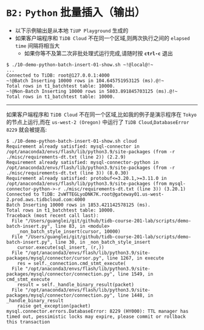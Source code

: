 # `B2:` `Python` 批量插入（输出）
+ 以下示例输出是从本地 `TiUP Playground` 生成的
+ 如果客户端程序和 `TiDB Cloud` 不在同一个区域,则两次执行之间的 `elapsed time` 间隔将相当大
  + 如果你等不及第二次非批处理式运行完成,请随时按 **`ctrl-c`** 退出
```
$ ./10-demo-python-batch-insert-01-show.sh ~!@local@!~
...
Connected to TiDB: root@127.0.0.1:4000
~!@Batch Inserting 10000 rows in 104.645751953125 (ms).@!~
Total rows in t1_batchtest table: 10000.
~!@Non-Batch Inserting 10000 rows in 5803.891845703125 (ms).@!~
Total rows in t1_batchtest table: 10000.
```
----------------------------------------------------------------
如果客户端程序和 `TiDB Cloud` 不在同一个区域,比如我的例子是演示程序在 `Tokyo` 的节点上运行,而在 `us-west-2 (Oregon)` 中运行了 `TiDB Cloud`,`DatabaseError 8229` 就会被提高:

```
$ ./10-demo-python-batch-insert-01-show.sh cloud
Requirement already satisfied: mysql-connector in /opt/anaconda3/envs/flash/lib/python3.9/site-packages (from -r ./misc/requirements-dt.txt (line 2)) (2.2.9)
Requirement already satisfied: mysql-connector-python in /opt/anaconda3/envs/flash/lib/python3.9/site-packages (from -r ./misc/requirements-dt.txt (line 3)) (8.0.30)
Requirement already satisfied: protobuf<=3.20.1,>=3.11.0 in /opt/anaconda3/envs/flash/lib/python3.9/site-packages (from mysql-connector-python->-r ./misc/requirements-dt.txt (line 3)) (3.20.1)
Connected to TiDB: 2vWTTEGLyoDNK7K.root@gateway01.us-west-2.prod.aws.tidbcloud.com:4000
Batch Inserting 10000 rows in 1853.421142578125 (ms).
Total rows in t1_batchtest table: 10000.
Traceback (most recent call last):
  File "/Users/guanglei/git/github/tidb-course-201-lab/scripts/demo-batch-insert.py", line 83, in <module>
    _non_batch_style_insert(cursor, 10000)
  File "/Users/guanglei/git/github/tidb-course-201-lab/scripts/demo-batch-insert.py", line 30, in _non_batch_style_insert
    cursor.execute(sql_insert, (r,))
  File "/opt/anaconda3/envs/flash/lib/python3.9/site-packages/mysql/connector/cursor.py", line 1267, in execute
    res = self._connection.cmd_stmt_execute(
  File "/opt/anaconda3/envs/flash/lib/python3.9/site-packages/mysql/connector/connection.py", line 1549, in cmd_stmt_execute
    result = self._handle_binary_result(packet)
  File "/opt/anaconda3/envs/flash/lib/python3.9/site-packages/mysql/connector/connection.py", line 1448, in _handle_binary_result
    raise get_exception(packet)
mysql.connector.errors.DatabaseError: 8229 (HY000): TTL manager has timed out, pessimistic locks may expire, please commit or rollback this transaction
```
